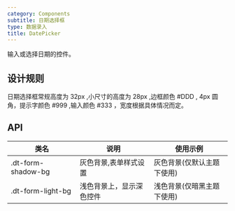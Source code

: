 ```yaml
---
category: Components
subtitle: 日期选择框
type: 数据录入
title: DatePicker
---
```


输入或选择日期的控件。

## 设计规则

日期选择框常规高度为 32px ,小尺寸的高度为 28px ,边框颜色 #DDD , 4px 圆角，提示字颜色 #999 ,输入颜色 #333 ，宽度根据具体情况而定。

## API

|类名  |说明  |使用示例  |
|---------|---------|---------|
|.dt-form-shadow-bg  | 灰色背景,表单样式设置   | 灰色背景(仅默认主题下使用)   |
|.dt-form-light-bg  | 浅色背景上，显示深色控件   | 浅色背景(仅暗黑主题下使用)   |
